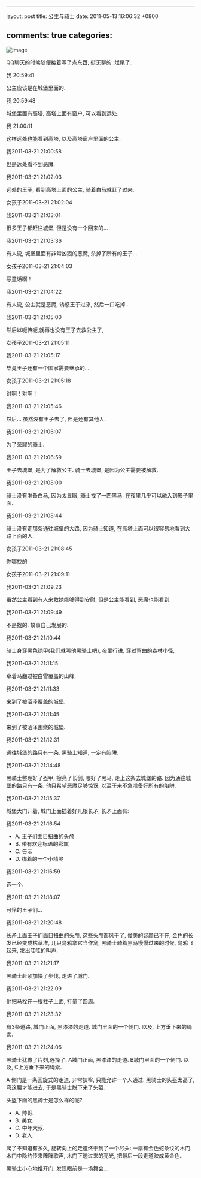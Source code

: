 
---
layout: post
title: 公主与骑士
date: 2011-05-13 16:06:32 +0800

comments: true
categories: 
---

![image](http://rlv.zcache.com/the_knight_and_the_princess_poster-p228765749652786836q4dx_400.jpg)

QQ聊天的时候随便接着写了点东西, 挺无聊的. 烂尾了.

我 20:59:41

公主应该是在城堡里面的.

我 20:59:48

城堡里面有高塔, 高塔上面有窗户, 可以看到远处.

我 21:00:11

这样远处也能看到高塔, 以及高塔窗户里面的公主.

我2011-03-21 21:00:58

但是远处看不到恶魔.

我2011-03-21 21:02:03

远处的王子, 看到高塔上面的公主, 骑着白马就赶了过来.

女孩子2011-03-21 21:02:04

我2011-03-21 21:03:01

很多王子都赶往城堡, 但是没有一个回来的...

我2011-03-21 21:03:36

有人说, 城堡里面有非常凶狠的恶魔, 杀掉了所有的王子...

女孩子2011-03-21 21:04:03

写童话啊！

我2011-03-21 21:04:22

有人说, 公主就是恶魔, 诱惑王子过来, 然后一口吃掉...

我2011-03-21 21:05:00

然后以呃传呃,就再也没有王子去救公主了,

女孩子2011-03-21 21:05:11

我2011-03-21 21:05:17

毕竟王子还有一个国家需要继承的...

女孩子2011-03-21 21:05:18

对啊！对啊！

我2011-03-21 21:05:46

然后... 虽然没有王子去了, 但是还有其他人.

我2011-03-21 21:06:07

为了荣耀的骑士.

我2011-03-21 21:06:59

王子去城堡, 是为了解救公主. 骑士去城堡, 是因为公主需要被解救.

我2011-03-21 21:08:00

骑士没有准备白马, 因为太显眼, 骑士找了一匹黑马.
在夜里几乎可以融入到影子里面.

我2011-03-21 21:08:44

骑士没有走那条通往城堡的大路, 因为骑士知道,
在高塔上面可以很容易地看到大路上面的人.

女孩子2011-03-21 21:08:45

你哪找的

女孩子2011-03-21 21:09:11

我2011-03-21 21:09:23

虽然公主看到有人来救她能够得到安慰, 但是公主能看到, 恶魔也能看到.

我2011-03-21 21:09:49

不是找的. 故事自己发展的.

我2011-03-21 21:10:44

骑士身穿黑色铠甲(我们就叫他黑骑士吧), 夜里行进, 穿过弯曲的森林小径,

我2011-03-21 21:11:15

牵着马翻过被白雪覆盖的山峰,

我2011-03-21 21:11:33

来到了被沼泽覆盖的城堡.

我2011-03-21 21:11:45

来到了被沼泽围绕的城堡.

我2011-03-21 21:12:31

通往城堡的路只有一条. 黑骑士知道, 一定有陷阱.

我2011-03-21 21:14:48

黑骑士整理好了盔甲, 擦亮了长剑, 喂好了黑马, 走上这条去城堡的路.
因为通往城堡的路只有一条. 他只希望恶魔足够惊讶,
以至于来不急准备好所有的陷阱.

我2011-03-21 21:15:37

城堡大门开着, 城门上面插着好几根长矛, 长矛上面有:

我2011-03-21 21:16:54

-   A. 王子们面目扭曲的头颅
-   B. 带有欢迎标语的彩旗
-   C. 告示
-   D.  绑着的一个小精灵

我2011-03-21 21:16:59

选一个.

我2011-03-21 21:18:07

可怜的王子们...

我2011-03-21 21:20:48

长矛上面王子们面目扭曲的头颅, 这些头颅都风干了, 俊美的容颜已不在,
金色的长发已经变成枯草堆, 几只乌鸦拿它当作窝,
黑骑士骑着黑马慢慢过来的时候, 乌鸦飞起来, 发出哇哇的叫声.

我2011-03-21 21:21:17

黑骑士赶紧加快了步伐, 走进了城门.

我2011-03-21 21:22:09

他把马栓在一根柱子上面, 打量了四周.

我2011-03-21 21:23:32

有3条道路, 城门正面, 黑漆漆的走道. 城门里面的一个側门. 以及,
上方垂下来的绳索.

我2011-03-21 21:24:06

黑骑士犹豫了片刻,选择了: A城门正面, 黑漆漆的走道. B城门里面的一个側门.
以及, C上方垂下来的绳索.

A 側门是一条回旋式的走道, 非常狭窄, 只能允许一个人通过.
黑骑士的头盔太高了, 弯这腰才能进去, 于是黑骑士脱下来了头盔.

头盔下面的黑骑士是怎么样的呢?

-   A. 帅哥.
-   B. 美女.
-   C. 中年大叔.
-   D.  老人.

爬了不知道有多久, 旋转向上的走道终于到了一个尽头:
一扇有金色蛇条纹的木门. 木门中隐约传来阵阵歌声, 木门下透过来的亮光,
把最后一段走道映成黄金色..

黑骑士小心地推开门, 发现眼前是一场舞会...
